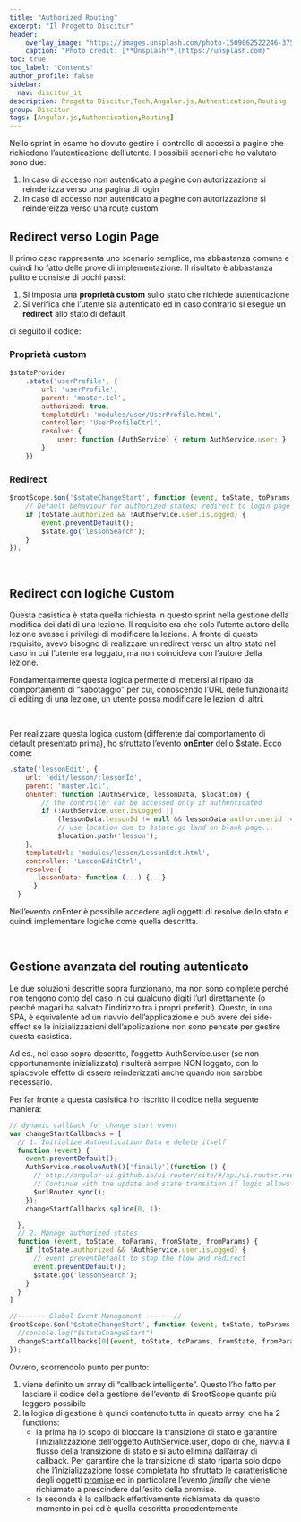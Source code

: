 ```yaml
---
title: "Authorized Routing"
excerpt: "Il Progetto Discitur"
header:
    overlay_image: "https://images.unsplash.com/photo-1509062522246-3755977927d7?auto=format&fit=crop&w=1404&q=80"
    caption: "Photo credit: [**Unsplash**](https://unsplash.com)"
toc: true
toc_label: "Contents"
author_profile: false
sidebar:
  nav: discitur_it
description: Progetto Discitur,Tech,Angular.js,Authentication,Routing
group: Discitur
tags: [Angular.js,Authentication,Routing]
---
```


<!-- Markup JSON-LD generato da Assistente per il markup dei dati strutturati di Google. -->
<script type="application/ld+json">
{
  "@context" : "http://schema.org",
  "@type" : "Article",
  "name" : "Authentication,Routing",
  "author" : {
    "@type" : "Person",
    "name" : "William Verdolini"
  },
  "datePublished" : "2014-02-28",
  "articleSection" : [ "Angular.js", "Authentication", "Routing" ],
  "url" : "http://williamverdolini.github.io/2014/02/28/discitur-Authorized_Routing"
}
</script>

Nello sprint in esame ho dovuto gestire il controllo di accessi a pagine
che richiedono l’autenticazione dell’utente. I possibili scenari che ho
valutato sono due:

1. In caso di accesso non autenticato a pagine
     con autorizzazione si reinderizza verso una pagina di login
2. In caso di accesso non autenticato a pagine
     con autorizzazione si reindereizza verso una route custom
     
## Redirect verso Login Page

Il primo caso rappresenta uno scenario semplice, ma abbastanza comune e
quindi ho fatto delle prove di implementazione. Il risultato è abbastanza
pulito e consiste di pochi passi:

1. Si imposta una **proprietà custom** sullo stato che richiede autenticazione
2. Si verifica che l’utente sia autenticato ed
     in caso contrario si esegue un **redirect**
     allo stato di default

di seguito il codice:

### Proprietà custom

```js
$stateProvider
    .state('userProfile', {
        url: 'userProfile',
        parent: 'master.1cl',
        authorized: true,
        templateUrl: 'modules/user/UserProfile.html',
        controller: 'UserProfileCtrl',
        resolve: {
            user: function (AuthService) { return AuthService.user; }
        }
    })
```

### Redirect

```js
$rootScope.$on('$stateChangeStart', function (event, toState, toParams, fromState, fromParams) {
    // Default behaviour for authorized states: redirect to login page (in this app to the lesson list page)
    if (toState.authorized && !AuthService.user.isLogged) {
        event.preventDefault();
        $state.go('lessonSearch');
    }
});
```
 

## Redirect con logiche Custom

Questa casistica è stata quella richiesta in questo sprint nella gestione
della modifica dei dati di una lezione. Il requisito era che solo l’utente
autore della lezione avesse i privilegi di modificare la lezione. A fronte di
questo requisito, avevo bisogno di realizzare un redirect verso un altro stato
nel caso in cui l’utente era loggato, ma non coincideva con l’autore della
lezione.

Fondamentalmente questa logica permette di mettersi al riparo da
comportamenti di “sabotaggio” per cui, conoscendo l’URL delle funzionalità di
editing di una lezione, un utente possa modificare le lezioni di altri.

 

Per realizzare questa logica custom (differente dal comportamento di
default presentato prima), ho sfruttato l’evento **onEnter** dello $state. Ecco come:


```js
.state('lessonEdit', {
    url: 'edit/lesson/:lessonId',
    parent: 'master.1cl',
    onEnter: function (AuthService, lessonData, $location) {
        // the controller can be accessed only if authenticated
        if (!AuthService.user.isLogged ||
            (lessonData.lessonId != null && lessonData.author.userid != AuthService.user.userid))
            // use location due to $state.go land on blank page...
            $location.path('lesson');
    },
    templateUrl: 'modules/lesson/LessonEdit.html',
    controller: 'LessonEditCtrl',
    resolve:{ 
       lessonData: function (...) {...}
      }
  }
```


Nell’evento onEnter è possibile accedere agli oggetti di resolve dello
stato e quindi implementare logiche come quella descritta.

 

## Gestione avanzata del routing autenticato

Le due soluzioni descritte sopra funzionano, ma non sono complete perché
non tengono conto del caso in cui qualcuno digiti l’url direttamente (o perché
magari ha salvato l’indirizzo tra i propri preferiti). Questo, in una SPA, è
equivalente ad un riavvio dell’applicazione e può avere dei side-effect se le
inizializzazioni dell’applicazione non sono pensate per gestire questa
casistica.

Ad es., nel caso sopra descritto, l’oggetto AuthService.user (se non
opportunamente inizializzato) risulterà sempre NON loggato, con lo spiacevole
effetto di essere reinderizzati anche quando non sarebbe necessario.

Per far fronte a questa casistica ho riscritto il codice nella seguente
maniera:

```js
// dynamic callback for change start event
var changeStartCallbacks = [
  // 1. Initialize Authentication Data e delete itself
  function (event) {
    event.preventDefault();
    AuthService.resolveAuth()['finally'](function () {
      // http://angular-ui.github.io/ui-router/site/#/api/ui.router.router.$urlRouter
      // Continue with the update and state transition if logic allows
      $urlRouter.sync();
    });
    changeStartCallbacks.splice(0, 1);

  },
  // 2. Manage authorized states
  function (event, toState, toParams, fromState, fromParams) {
    if (toState.authorized && !AuthService.user.isLogged) {
      // event preventDefault to stop the flow and redirect
      event.preventDefault();
      $state.go('lessonSearch');
    }
  }
]

//------- Global Event Management -------//
$rootScope.$on('$stateChangeStart', function (event, toState, toParams, fromState, fromParams) {
  //console.log("$stateChangeStart")
  changeStartCallbacks[0](event, toState, toParams, fromState, fromParams);
});
```

Ovvero, scorrendolo punto per punto:

1. viene definito un array di “callback
     intelligente”. Questo l’ho fatto per lasciare il codice della gestione
     dell’evento di $rootScope quanto più leggero possibile
2. la logica di gestione è quindi contenuto
     tutta in questo array, che ha 2 functions:
    - la prima ha lo scopo di bloccare la
      transizione di stato e garantire l’inizializzazione dell’oggetto AuthService.user,
      dopo di che, riavvia il flusso della transizione di stato e si auto
      elimina dall’array di callback. Per garantire che la transizione di stato
      riparta solo dopo che l’inizializzazione fosse completata ho sfruttato le
      caratteristiche degli oggetti [promise](http://docs.angularjs.org/api/ng/service/$q) ed in
      particolare l’evento _finally_
      che viene richiamato a prescindere dall’esito della promise.
    - la seconda è la callback effettivamente
      richiamata da questo momento in poi ed è quella descritta precedentemente  